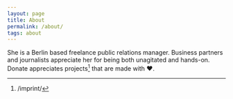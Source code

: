 ```yaml
---
layout: page
title: About
permalink: /about/
tags: about
---
```


She is a Berlin based freelance public relations manager. Business partners and journalists appreciate her for being both unagitated and hands-on. Donate appreciates projects[^1] that are made with &#x2764;. 

[^1]: /imprint/
